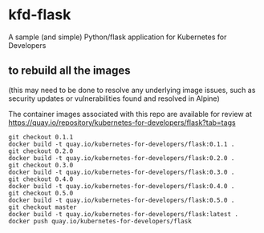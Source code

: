 # kfd-flask

A sample (and simple) Python/flask application for Kubernetes for Developers

## to rebuild all the images

(this may need to be done to resolve any underlying image issues, such
as security updates or vulnerabilities found and resolved in Alpine)

The container images associated with this repo are available for review at
https://quay.io/repository/kubernetes-for-developers/flask?tab=tags

    git checkout 0.1.1
    docker build -t quay.io/kubernetes-for-developers/flask:0.1.1 .
    git checkout 0.2.0
    docker build -t quay.io/kubernetes-for-developers/flask:0.2.0 .
    git checkout 0.3.0
    docker build -t quay.io/kubernetes-for-developers/flask:0.3.0 .
    git checkout 0.4.0
    docker build -t quay.io/kubernetes-for-developers/flask:0.4.0 .
    git checkout 0.5.0
    docker build -t quay.io/kubernetes-for-developers/flask:0.5.0 .
    git checkout master
    docker build -t quay.io/kubernetes-for-developers/flask:latest .
    docker push quay.io/kubernetes-for-developers/flask

